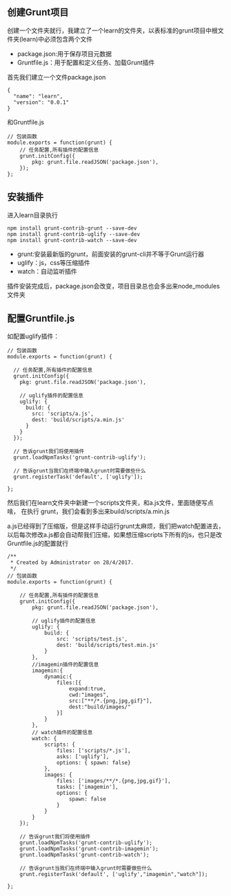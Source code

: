 ## 创建Grunt项目

创建一个文件夹就行，我建立了一个learn的文件夹，以表标准的grunt项目中根文件夹(learn)中必须包含两个文件

- package.json:用于保存项目元数据
- Gruntfile.js：用于配置和定义任务、加载Grunt插件

首先我们建立一个文件package.json

    {
	  "name": "learn",
	  "version": "0.0.1"
	}

和Gruntfile.js

    // 包装函数
	module.exports = function(grunt) {
	    // 任务配置,所有插件的配置信息
	    grunt.initConfig({
	        pkg: grunt.file.readJSON('package.json'),
	    });
	};

## 安装插件

进入learn目录执行

    npm install grunt-contrib-grunt --save-dev
	npm install grunt-contrib-uglify --save-dev
	npm install grunt-contrib-watch --save-dev

- grunt:安装最新版的grunt，前面安装的grunt-cli并不等于Grunt运行器
- uglify：js，css等压缩插件
- watch：自动监听插件

插件安装完成后，package.json会改变，项目目录总也会多出来node_modules文件夹

## 配置Gruntfile.js

如配置uglify插件：

    // 包装函数
	module.exports = function(grunt) {
	
	  // 任务配置,所有插件的配置信息
	  grunt.initConfig({
	    pkg: grunt.file.readJSON('package.json'),
	    
	    // uglify插件的配置信息
	    uglify: {
	      build: {
	        src: 'scripts/a.js',
	        dest: 'build/scripts/a.min.js'
	      }
	    }
	  });
	
	  // 告诉grunt我们将使用插件
	  grunt.loadNpmTasks('grunt-contrib-uglify');
	
	  // 告诉grunt当我们在终端中输入grunt时需要做些什么
	  grunt.registerTask('default', ['uglify']);
	
	};

然后我们在learn文件夹中新建一个scripts文件夹，和a.js文件，里面随便写点啥，
在执行 grunt，我们会看到多出来build/scripts/a.min.js

a.js已经得到了压缩版，但是这样手动运行grunt太麻烦，我们把watch配置进去，以后每次修改a.js都会自动帮我们压缩，如果想压缩scripts下所有的js，也只是改Gruntfile.js的配置就行

    /**
	 * Created by Administrator on 28/4/2017.
	 */
	// 包装函数
	module.exports = function(grunt) {
	
	    // 任务配置,所有插件的配置信息
	    grunt.initConfig({
	        pkg: grunt.file.readJSON('package.json'),
	
	        // uglify插件的配置信息
	        uglify: {
	            build: {
	                src: 'scripts/test.js',
	                dest: 'build/scripts/test.min.js'
	            }
	        },
	        //imagemin插件的配置信息
	        imagemin:{
	            dynamic:{
	                files:[{
	                    expand:true,
	                    cwd:"images",
	                    src:["**/*.{png,jpg,gif}"],
	                    dest:"build/images/"
	                }]
	            }
	        },
	        // watch插件的配置信息
	        watch: {
	            scripts: {
	                files: ['scripts/*.js'],
	                asks: ['uglify'],
	                options: { spawn: false}
	            },
	            images: {
	                files: ['images/**/*.{png,jpg,gif}'],
	                tasks: ['imagemin'],
	                options: {
	                    spawn: false
	                }
	            }
	        }
	    });
	
	    // 告诉grunt我们将使用插件
	    grunt.loadNpmTasks('grunt-contrib-uglify');
	    grunt.loadNpmTasks('grunt-contrib-imagemin');
	    grunt.loadNpmTasks('grunt-contrib-watch');
	
	    // 告诉grunt当我们在终端中输入grunt时需要做些什么
	    grunt.registerTask('default', ['uglify',"imagemin","watch"]);
	
	};
